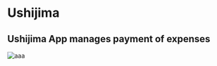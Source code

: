 # Ushijima

## Ushijima App manages payment of expenses

![aaa](https://user-images.githubusercontent.com/29448279/60459660-b8187880-9c7c-11e9-96bb-e96c3824fd49.png)
